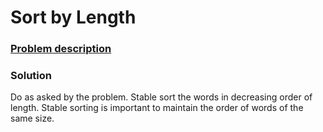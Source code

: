 # Sort by Length

### [Problem description](https://www.beecrowd.com.br/judge/en/problems/view/1244)

### Solution

Do as asked by the problem. Stable sort the words in decreasing order of length. Stable sorting is important to maintain the order of words of the same size.